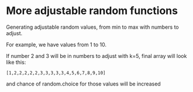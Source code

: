 # More adjustable random functions

Generating adjustable random values,
from min to max with numbers to adjust.

For example, we have values from 1 to 10.

If number 2 and 3 will be in numbers to adjust with k=5,
final array will look like this:

```
[1,2,2,2,2,2,3,3,3,3,3,4,5,6,7,8,9,10]
```

and chance of random.choice for those values
will be increased 